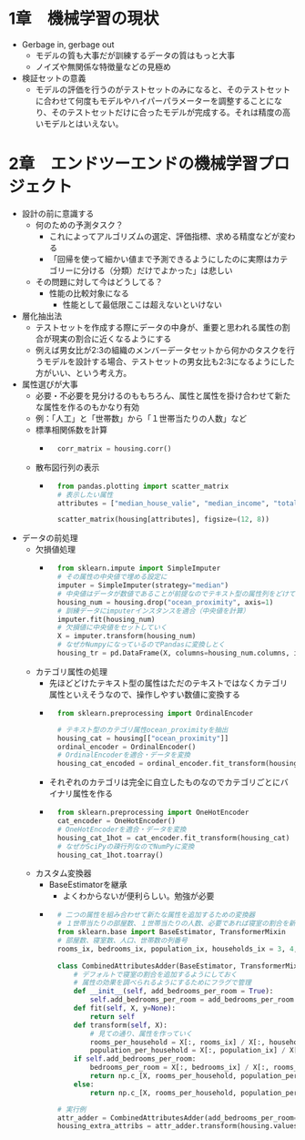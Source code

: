 # 1章　機械学習の現状

- Gerbage in, gerbage out
    - モデルの質も大事だが訓練するデータの質はもっと大事
    - ノイズや無関係な特徴量などの見極め
- 検証セットの意義
    - モデルの評価を行うのがテストセットのみになると、そのテストセットに合わせて何度もモデルやハイパーパラメーターを調整することになり、そのテストセットだけに合ったモデルが完成する。それは精度の高いモデルとはいえない。

# 2章　エンドツーエンドの機械学習プロジェクト

- 設計の前に意識する
    - 何のための予測タスク？
        - これによってアルゴリズムの選定、評価指標、求める精度などが変わる
        - 「回帰を使って細かい値まで予測できるようにしたのに実際はカテゴリーに分ける（分類）だけでよかった」は悲しい
    - その問題に対して今はどうしてる？
        - 性能の比較対象になる
            - 性能として最低限ここは超えないといけない
- 層化抽出法
    - テストセットを作成する際にデータの中身が、重要と思われる属性の割合が現実の割合に近くなるようにする
    - 例えば男女比が2:3の組織のメンバーデータセットから何かのタスクを行うモデルを設計する場合、テストセットの男女比も2:3になるようにした方がいい、という考え方。
- 属性選びが大事
    - 必要・不必要を見分けるのももちろん、属性と属性を掛け合わせて新たな属性を作るのもかなり有効
    - 例：「人工」と「世帯数」から「１世帯当たりの人数」など
    - 標準相関係数を計算
        - ~~~python
            corr_matrix = housing.corr()
    - 散布図行列の表示
        - ~~~python
            from pandas.plotting import scatter_matrix
            # 表示したい属性
            attributes = ["median_house_valie", "median_income", "total_rooms", "housing_median_age"]

            scatter_matrix(housing[attributes], figsize=(12, 8))
- データの前処理
    - 欠損値処理
        - ~~~python
            from sklearn.impute import SimpleImputer
            # その属性の中央値で埋める設定に
            imputer = SimpleImputer(strategy="median")
            # 中央値はデータが数値であることが前提なのでテキスト型の属性列をどけておく
            housing_num = housing.drop("ocean_proximity", axis=1)
            # 訓練データにimputerインスタンスを適合（中央値を計算）
            imputer.fit(housing_num)
            # 欠損値に中央値をセットしていく
            X = imputer.transform(housing_num)
            # なぜかNumpyになっているのでPandasに変換しとく
            housing_tr = pd.DataFrame(X, columns=housing_num.columns, index=housing_num.index)
    - カテゴリ属性の処理
        - 先ほどどけたテキスト型の属性はただのテキストではなくカテゴリ属性といえそうなので、操作しやすい数値に変換する
        - ~~~python
            from sklearn.preprocessing import OrdinalEncoder

            # テキスト型のカテゴリ属性ocean_proximityを抽出
            housing_cat = housing[["ocean_proximity"]]       
            ordinal_encoder = OrdinalEncoder()
            # OrdinalEncoderを適合・データを変換
            housing_cat_encoded = ordinal_encoder.fit_transform(housing_cat)
        - それぞれのカテゴリは完全に自立したものなのでカテゴリごとにバイナリ属性を作る
        - ~~~python
            from sklearn.preprocessing import OneHotEncoder
            cat_encoder = OneHotEncoder()
            # OneHotEncoderを適合・データを変換
            housing_cat_1hot = cat_encoder.fit_transform(housing_cat)
            # なぜかSciPyの疎行列なのでNumPyに変換
            housing_cat_1hot.toarray()
    - カスタム変換器
        - BaseEstimatorを継承
            - よくわからないが便利らしい。勉強が必要
        - ~~~python
            # 二つの属性を組み合わせて新たな属性を追加するための変換器
            # １世帯当たりの部屋数、１世帯当たりの人数、必要であれば寝室の割合を新たな属性として追加
            from sklearn.base import BaseEstimator, TransformerMixin
            # 部屋数、寝室数、人口、世帯数の列番号
            rooms_ix, bedrooms_ix, population_ix, households_ix = 3, 4, 5, 6
            
            class CombinedAttributesAdder(BaseEstimator, TransformerMixin):
                # デフォルトで寝室の割合を追加するようにしておく
                # 属性の効果を調べられるようにするためにフラグで管理
                def __init__(self, add_bedrooms_per_room = True):
                    self.add_bedrooms_per_room = add_bedrooms_per_room
                def fit(self, X, y=None):
                    return self
                def transform(self, X):
                    # 見ての通り、属性を作っていく
                    rooms_per_household = X[:, rooms_ix] / X[:, households_ix]
                    population_per_household = X[:, population_ix] / X[:, households_ix]
                if self.add_bedrooms_per_room:
                    bedrooms_per_room = X[:, bedrooms_ix] / X[:, rooms_ix]
                    return np.c_[X, rooms_per_household, population_per_household, bedrooms_per_room]
                else:
                    return np.c_[X, rooms_per_household, population_per_household]

            # 実行例
            attr_adder = CombinedAttributesAdder(add_bedrooms_per_room=False)
            housing_extra_attribs = attr_adder.transform(housing.values)
